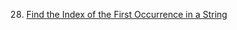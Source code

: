 28. [Find the Index of the First Occurrence in a String](https://leetcode.com/problems/find-the-index-of-the-first-occurrence-in-a-string/)